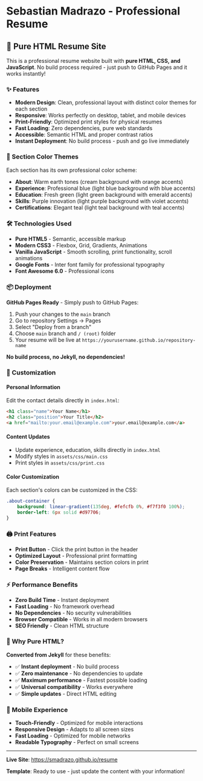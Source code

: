 # Sebastian Madrazo - Professional Resume

## 🚀 Pure HTML Resume Site

This is a professional resume website built with **pure HTML, CSS, and JavaScript**. No build process required - just push to GitHub Pages and it works instantly!

### ✨ Features

- **Modern Design**: Clean, professional layout with distinct color themes for each section
- **Responsive**: Works perfectly on desktop, tablet, and mobile devices  
- **Print-Friendly**: Optimized print styles for physical resumes
- **Fast Loading**: Zero dependencies, pure web standards
- **Accessible**: Semantic HTML and proper contrast ratios
- **Instant Deployment**: No build process - push and go live immediately

### 🎨 Section Color Themes

Each section has its own professional color scheme:

- **About**: Warm earth tones (cream background with orange accents)
- **Experience**: Professional blue (light blue background with blue accents)
- **Education**: Fresh green (light green background with emerald accents)
- **Skills**: Purple innovation (light purple background with violet accents)
- **Certifications**: Elegant teal (light teal background with teal accents)

### 🛠 Technologies Used

- **Pure HTML5** - Semantic, accessible markup
- **Modern CSS3** - Flexbox, Grid, Gradients, Animations
- **Vanilla JavaScript** - Smooth scrolling, print functionality, scroll animations
- **Google Fonts** - Inter font family for professional typography
- **Font Awesome 6.0** - Professional icons

### 📦 Deployment

**GitHub Pages Ready** - Simply push to GitHub Pages:

1. Push your changes to the `main` branch
2. Go to repository Settings → Pages
3. Select "Deploy from a branch" 
4. Choose `main` branch and `/ (root)` folder
5. Your resume will be live at `https://yourusername.github.io/repository-name`

**No build process, no Jekyll, no dependencies!**

### 🔧 Customization

#### **Personal Information**
Edit the contact details directly in `index.html`:
```html
<h1 class="name">Your Name</h1>
<h2 class="position">Your Title</h2>
<a href="mailto:your.email@example.com">your.email@example.com</a>
```

#### **Content Updates**
- Update experience, education, skills directly in `index.html`
- Modify styles in `assets/css/main.css`
- Print styles in `assets/css/print.css`

#### **Color Customization**
Each section's colors can be customized in the CSS:
```css
.about-container {
    background: linear-gradient(135deg, #fefcfb 0%, #f7f3f0 100%);
    border-left: 6px solid #d97706;
}
```

### 🖨️ Print Features

- **Print Button** - Click the print button in the header
- **Optimized Layout** - Professional print formatting
- **Color Preservation** - Maintains section colors in print
- **Page Breaks** - Intelligent content flow

### ⚡ Performance Benefits

- **Zero Build Time** - Instant deployment
- **Fast Loading** - No framework overhead
- **No Dependencies** - No security vulnerabilities
- **Browser Compatible** - Works in all modern browsers
- **SEO Friendly** - Clean HTML structure

### 🌟 Why Pure HTML?

**Converted from Jekyll** for these benefits:
- ✅ **Instant deployment** - No build process
- ✅ **Zero maintenance** - No dependencies to update
- ✅ **Maximum performance** - Fastest possible loading
- ✅ **Universal compatibility** - Works everywhere
- ✅ **Simple updates** - Direct HTML editing

### 📱 Mobile Experience

- **Touch-Friendly** - Optimized for mobile interactions
- **Responsive Design** - Adapts to all screen sizes
- **Fast Loading** - Optimized for mobile networks
- **Readable Typography** - Perfect on small screens

---

**Live Site**: https://smadrazo.github.io/resume

**Template**: Ready to use - just update the content with your information!